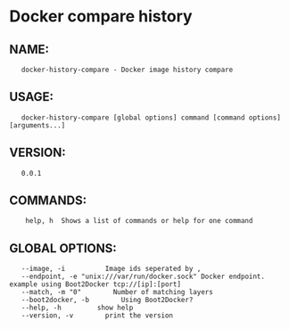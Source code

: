 # Docker compare history

## NAME:
```
   docker-history-compare - Docker image history compare
```

## USAGE:
```
   docker-history-compare [global options] command [command options] [arguments...]
```

## VERSION:
```
   0.0.1
```

## COMMANDS:
```
	help, h  Shows a list of commands or help for one command
```

## GLOBAL OPTIONS:
```
   --image, -i          Image ids seperated by ,
   --endpoint, -e "unix:///var/run/docker.sock" Docker endpoint. example using Boot2Docker tcp://[ip]:[port]
   --match, -m "0"        Number of matching layers
   --boot2docker, -b        Using Boot2Docker?
   --help, -h         show help
   --version, -v        print the version
```